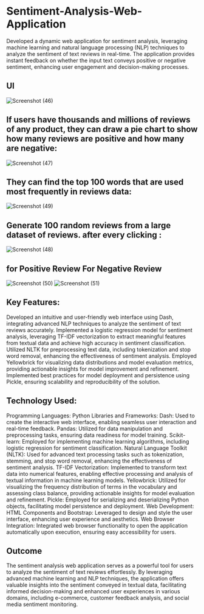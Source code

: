 # Sentiment-Analysis-Web-Application
Developed a dynamic web application for sentiment analysis, leveraging machine learning and natural language processing (NLP) techniques to analyze the sentiment of text reviews in real-time. The application provides instant feedback on whether the input text conveys positive or negative sentiment, enhancing user engagement and decision-making processes.

##   UI

![Screenshot (46)](https://github.com/sagarjha265/Sentiment-Analysis-Web-Application/assets/67288575/f4b2b187-f1db-41f8-9b70-77d98e04f895)

## If users have thousands and millions of reviews of any product, they can draw a pie chart to show how many reviews are positive and how many are negative:

![Screenshot (47)](https://github.com/sagarjha265/Sentiment-Analysis-Web-Application/assets/67288575/11fc5f23-e970-423a-89d9-43ccd7d97b3f)

## They can find the top 100 words that are used most frequently in reviews data:

![Screenshot (49)](https://github.com/sagarjha265/Sentiment-Analysis-Web-Application/assets/67288575/2ffa8884-3cc8-4b66-aab9-c858fa57a94b)


## Generate 100 random reviews from a large dataset of reviews. after every clicking :

![Screenshot (48)](https://github.com/sagarjha265/Sentiment-Analysis-Web-Application/assets/67288575/f9a106db-522a-4426-bf1f-367a4ead6c8b)

## for Positive Review                                                                                                                                     For Negative Review
![Screenshot (50)](https://github.com/sagarjha265/Sentiment-Analysis-Web-Application/assets/67288575/f13a0dae-7fe8-427f-8f30-55fa283ba9f1)   ![Screenshot (51)](https://github.com/sagarjha265/Sentiment-Analysis-Web-Application/assets/67288575/c807790f-8463-4209-976d-f159f10ffaeb)


## Key Features:

Developed an intuitive and user-friendly web interface using Dash, integrating advanced NLP techniques to analyze the sentiment of text reviews accurately.
Implemented a logistic regression model for sentiment analysis, leveraging TF-IDF vectorization to extract meaningful features from textual data and achieve high accuracy in sentiment classification.
Utilized NLTK for preprocessing text data, including tokenization and stop word removal, enhancing the effectiveness of sentiment analysis.
Employed Yellowbrick for visualizing data distributions and model evaluation metrics, providing actionable insights for model improvement and refinement.
Implemented best practices for model deployment and persistence using Pickle, ensuring scalability and reproducibility of the solution.

## Technology Used:

Programming Languages: Python
Libraries and Frameworks:
Dash: Used to create the interactive web interface, enabling seamless user interaction and real-time feedback.
Pandas: Utilized for data manipulation and preprocessing tasks, ensuring data readiness for model training.
Scikit-learn: Employed for implementing machine learning algorithms, including logistic regression for sentiment classification.
Natural Language Toolkit (NLTK): Used for advanced text processing tasks such as tokenization, stemming, and stop word removal, enhancing the effectiveness of sentiment analysis.
TF-IDF Vectorization: Implemented to transform text data into numerical features, enabling effective processing and analysis of textual information in machine learning models.
Yellowbrick: Utilized for visualizing the frequency distribution of terms in the vocabulary and assessing class balance, providing actionable insights for model evaluation and refinement.
Pickle: Employed for serializing and deserializing Python objects, facilitating model persistence and deployment.
Web Development:
HTML Components and Bootstrap: Leveraged to design and style the user interface, enhancing user experience and aesthetics.
Web Browser Integration: Integrated web browser functionality to open the application automatically upon execution, ensuring easy accessibility for users.

## Outcome
The sentiment analysis web application serves as a powerful tool for users to analyze the sentiment of text reviews effortlessly. By leveraging advanced machine learning and NLP techniques, the application offers valuable insights into the sentiment conveyed in textual data, facilitating informed decision-making and enhanced user experiences in various domains, including e-commerce, customer feedback analysis, and social media sentiment monitoring.







